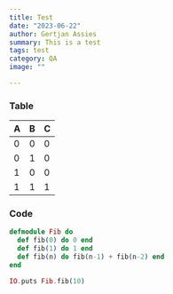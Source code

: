 ```yaml
---
title: Test
date: "2023-06-22"
author: Gertjan Assies
summary: This is a test
tags: test
category: QA
image: ""

---
```


### Table

| A | B | C |
| -- | -- | -- |
| 0 | 0 | 0 |
| 0 | 1 | 0 |
| 1 | 0 | 0 |
| 1 | 1 | 1 |

### Code

```elixir
defmodule Fib do 
  def fib(0) do 0 end
  def fib(1) do 1 end
  def fib(n) do fib(n-1) + fib(n-2) end
end

IO.puts Fib.fib(10)
```
